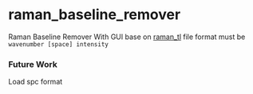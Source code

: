 # raman_baseline_remover
Raman Baseline Remover With GUI
base on  [raman_tl](https://github.com/radi0sus/raman_tl)
file format must be `wavenumber [space] intensity`

### Future Work
Load spc format
